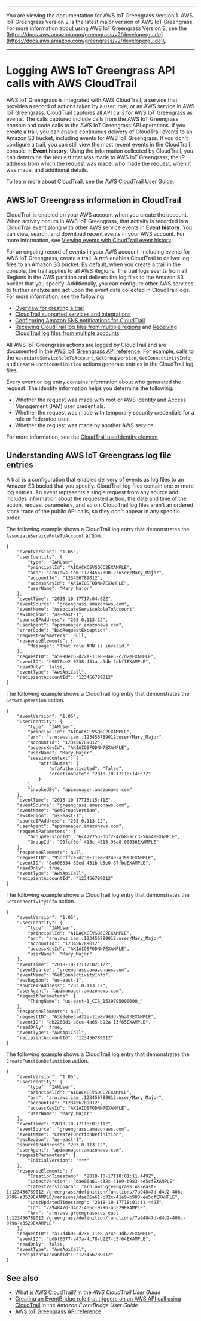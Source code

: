 --------

You are viewing the documentation for AWS IoT Greengrass Version 1\. AWS IoT Greengrass Version 2 is the latest major version of AWS IoT Greengrass\. For more information about using AWS IoT Greengrass Version 2, see the [https://docs.aws.amazon.com/greengrass/v2/developerguide](https://docs.aws.amazon.com/greengrass/v2/developerguide)\.

--------

# Logging AWS IoT Greengrass API calls with AWS CloudTrail<a name="logging-using-cloudtrail"></a>

AWS IoT Greengrass is integrated with AWS CloudTrail, a service that provides a record of actions taken by a user, role, or an AWS service in AWS IoT Greengrass\. CloudTrail captures all API calls for AWS IoT Greengrass as events\. The calls captured include calls from the AWS IoT Greengrass console and code calls to the AWS IoT Greengrass API operations\. If you create a trail, you can enable continuous delivery of CloudTrail events to an Amazon S3 bucket, including events for AWS IoT Greengrass\. If you don't configure a trail, you can still view the most recent events in the CloudTrail console in **Event history**\. Using the information collected by CloudTrail, you can determine the request that was made to AWS IoT Greengrass, the IP address from which the request was made, who made the request, when it was made, and additional details\. 

To learn more about CloudTrail, see the [AWS CloudTrail User Guide](https://docs.aws.amazon.com/awscloudtrail/latest/userguide/)\.

## AWS IoT Greengrass information in CloudTrail<a name="greengrass-info-in-cloudtrail"></a>

CloudTrail is enabled on your AWS account when you create the account\. When activity occurs in AWS IoT Greengrass, that activity is recorded in a CloudTrail event along with other AWS service events in **Event history**\. You can view, search, and download recent events in your AWS account\. For more information, see [Viewing events with CloudTrail event history](https://docs.aws.amazon.com/awscloudtrail/latest/userguide/view-cloudtrail-events.html)\. 

For an ongoing record of events in your AWS account, including events for AWS IoT Greengrass, create a trail\. A *trail* enables CloudTrail to deliver log files to an Amazon S3 bucket\. By default, when you create a trail in the console, the trail applies to all AWS Regions\. The trail logs events from all Regions in the AWS partition and delivers the log files to the Amazon S3 bucket that you specify\. Additionally, you can configure other AWS services to further analyze and act upon the event data collected in CloudTrail logs\. For more information, see the following: 
+ [Overview for creating a trail](https://docs.aws.amazon.com/awscloudtrail/latest/userguide/cloudtrail-create-and-update-a-trail.html)
+ [CloudTrail supported services and integrations](https://docs.aws.amazon.com/awscloudtrail/latest/userguide/cloudtrail-aws-service-specific-topics.html#cloudtrail-aws-service-specific-topics-integrations)
+ [Configuring Amazon SNS notifications for CloudTrail](https://docs.aws.amazon.com/awscloudtrail/latest/userguide/getting_notifications_top_level.html)
+ [Receiving CloudTrail log files from multiple regions](https://docs.aws.amazon.com/awscloudtrail/latest/userguide/receive-cloudtrail-log-files-from-multiple-regions.html) and [Receiving CloudTrail log files from multiple accounts](https://docs.aws.amazon.com/awscloudtrail/latest/userguide/cloudtrail-receive-logs-from-multiple-accounts.html)

All AWS IoT Greengrass actions are logged by CloudTrail and are documented in the [AWS IoT Greengrass API reference](https://docs.aws.amazon.com/greengrass/latest/apireference/api-actions.html)\. For example, calls to the `AssociateServiceRoleToAccount`, `GetGroupVersion`, `GetConnectivityInfo`, and `CreateFunctionDefinition` actions generate entries in the CloudTrail log files\.

Every event or log entry contains information about who generated the request\. The identity information helps you determine the following: 
+ Whether the request was made with root or AWS Identity and Access Management \(IAM\) user credentials\.
+ Whether the request was made with temporary security credentials for a role or federated user\.
+ Whether the request was made by another AWS service\.

For more information, see the [CloudTrail userIdentity element](https://docs.aws.amazon.com/awscloudtrail/latest/userguide/cloudtrail-event-reference-user-identity.html)\.

## Understanding AWS IoT Greengrass log file entries<a name="understanding-greengrass-entries"></a>

A trail is a configuration that enables delivery of events as log files to an Amazon S3 bucket that you specify\. CloudTrail log files contain one or more log entries\. An event represents a single request from any source and includes information about the requested action, the date and time of the action, request parameters, and so on\. CloudTrail log files aren't an ordered stack trace of the public API calls, so they don't appear in any specific order\. 

The following example shows a CloudTrail log entry that demonstrates the `AssociateServiceRoleToAccount` action\.

```
{
    "eventVersion": "1.05",
    "userIdentity": {
        "type": "IAMUser",
        "principalId": "AIDACKCEVSQ6C2EXAMPLE",
        "arn": "arn:aws:iam::123456789012:user/Mary_Major",
        "accountId": "123456789012",
        "accessKeyId": "AKIAIOSFODNN7EXAMPLE",
        "userName": "Mary_Major"
    },
    "eventTime": "2018-10-17T17:04:02Z",
    "eventSource": "greengrass.amazonaws.com",
    "eventName": "AssociateServiceRoleToAccount",
    "awsRegion": "us-east-1",
    "sourceIPAddress": "203.0.113.12",
    "userAgent": "apimanager.amazonaws.com",
    "errorCode": "BadRequestException",
    "requestParameters": null,
    "responseElements": {
        "Message": "That role ARN is invalid."
    },
    "requestID": "a5990ec6-d22e-11e8-8ae5-c7d2eEXAMPLE",
    "eventID": "b9070ce2-0238-451a-a9db-2dbf1EXAMPLE",
    "readOnly": false,
    "eventType": "AwsApiCall",
    "recipientAccountId": "123456789012"
}
```

The following example shows a CloudTrail log entry that demonstrates the `GetGroupVersion` action\.

```
{
    "eventVersion": "1.05",
    "userIdentity": {
        "type": "IAMUser",
        "principalId": "AIDACKCEVSQ6C2EXAMPLE",
        "arn": "arn:aws:iam::123456789012:user/Mary_Major",
        "accountId": "123456789012",
        "accessKeyId": "AKIAIOSFODNN7EXAMPLE",
        "userName": "Mary_Major",
        "sessionContext": {
            "attributes": {
                "mfaAuthenticated": "false",
                "creationDate": "2018-10-17T18:14:57Z"
            }
        },
        "invokedBy": "apimanager.amazonaws.com"
    },
    "eventTime": "2018-10-17T18:15:11Z",
    "eventSource": "greengrass.amazonaws.com",
    "eventName": "GetGroupVersion",
    "awsRegion": "us-east-1",
    "sourceIPAddress": "203.0.113.12",
    "userAgent": "apimanager.amazonaws.com",
    "requestParameters": {
        "GroupVersionId": "6c477753-dbf2-4cb8-acc3-5ba4eEXAMPLE",
        "GroupId": "90fcf6df-413c-4515-93a8-00056EXAMPLE"
    },
    "responseElements": null,
    "requestID": "95dcffce-d238-11e8-9240-a3993EXAMPLE",
    "eventID": "8a608034-82ed-431b-b5e0-87fbdEXAMPLE",
    "readOnly": true,
    "eventType": "AwsApiCall",
    "recipientAccountId": "123456789012"
}
```

The following example shows a CloudTrail log entry that demonstrates the `GetConnectivityInfo` action\.

```
{
    "eventVersion": "1.05",
    "userIdentity": {
        "type": "IAMUser",
        "principalId": "AIDACKCEVSQ6C2EXAMPLE",
        "arn": "arn:aws:iam::123456789012:user/Mary_Major",
        "accountId": "123456789012",
        "accessKeyId": "AKIAIOSFODNN7EXAMPLE",
        "userName": "Mary_Major"
    },
    "eventTime": "2018-10-17T17:02:12Z",
    "eventSource": "greengrass.amazonaws.com",
    "eventName": "GetConnectivityInfo",
    "awsRegion": "us-east-1",
    "sourceIPAddress": "203.0.113.12",
    "userAgent": "apimanager.amazonaws.com",
    "requestParameters": {
        "ThingName": "us-east-1_CIS_1539795000000_"
    },
    "responseElements": null,
    "requestID": "63e3ebe3-d22e-11e8-9ddd-5baf3EXAMPLE",
    "eventID": "db2260d1-a8cc-4a65-b92a-13f65EXAMPLE",
    "readOnly": true,
    "eventType": "AwsApiCall",
    "recipientAccountId": "123456789012"
}
```

The following example shows a CloudTrail log entry that demonstrates the `CreateFunctionDefinition` action\.

```
{
    "eventVersion": "1.05",
    "userIdentity": {
        "type": "IAMUser",
        "principalId": "AIDACKCEVSQ6C2EXAMPLE",
        "arn": "arn:aws:iam::123456789012:user/Mary_Major",
        "accountId": "123456789012",
        "accessKeyId": "AKIAIOSFODNN7EXAMPLE",
        "userName": "Mary_Major"
    },
    "eventTime": "2018-10-17T18:01:11Z",
    "eventSource": "greengrass.amazonaws.com",
    "eventName": "CreateFunctionDefinition",
    "awsRegion": "us-east-1",
    "sourceIPAddress": "203.0.113.12",
    "userAgent": "apimanager.amazonaws.com",
    "requestParameters": {
        "InitialVersion": "***"
    },
    "responseElements": {
        "CreationTimestamp": "2018-10-17T18:01:11.449Z",
        "LatestVersion": "dae06a61-c32c-41e9-b983-ee5cfEXAMPLE",
        "LatestVersionArn": "arn:aws:greengrass:us-east-1:123456789012:/greengrass/definition/functions/7a94847d-d4d2-406c-9796-a3529EXAMPLE/versions/dae06a61-c32c-41e9-b983-ee5cfEXAMPLE",
        "LastUpdatedTimestamp": "2018-10-17T18:01:11.449Z",
        "Id": "7a94847d-d4d2-406c-9796-a3529EXAMPLE",
        "Arn": "arn:aws:greengrass:us-east-1:123456789012:/greengrass/definition/functions/7a94847d-d4d2-406c-9796-a3529EXAMPLE"
    },
    "requestID": "a17d4b96-d236-11e8-a74e-3db27EXAMPLE",
    "eventID": "bdbf6677-a47a-4c78-b227-c5f64EXAMPLE",
    "readOnly": false,
    "eventType": "AwsApiCall",
    "recipientAccountId": "123456789012"
}
```

## See also<a name="cloudtrail-see-also"></a>
+ [What is AWS CloudTrail?](https://docs.aws.amazon.com/awscloudtrail/latest/userguide/cloudtrail-user-guide.html) in the *AWS CloudTrail User Guide*
+ [ Creating an EventBridge rule that triggers on an AWS API call using CloudTrail](https://docs.aws.amazon.com/eventbridge/latest/userguide/create-eventbridge-cloudtrail-rule.html) in the *Amazon EventBridge User Guide*
+ [AWS IoT Greengrass API reference](https://docs.aws.amazon.com/greengrass/latest/apireference/api-actions.html)